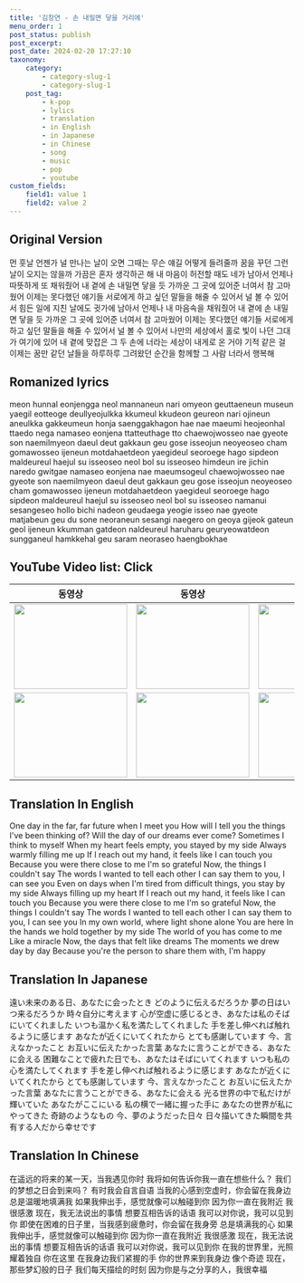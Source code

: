 ```yaml
---
title: '김창연 - 손 내밀면 닿을 거리에'
menu_order: 1
post_status: publish
post_excerpt: 
post_date: 2024-02-20 17:27:10
taxonomy:
    category:
        - category-slug-1
        - category-slug-1
    post_tag:
        - k-pop
        - lylics
        - translation
        - in English
        - in Japanese
        - in Chinese
        - song
        - music
        - pop
        - youtube
custom_fields:
    field1: value 1
    field2: value 2
---
```


## Original Version
먼 훗날 언젠가 널 만나는 날이 오면 
그때는 무슨 얘길 어떻게 들려줄까 
꿈을 꾸던 그런 날이 오지는 않을까 
가끔은 혼자 생각하곤 해 
내 마음이 허전할 때도 네가 남아서 
언제나 따뜻하게 또 채워줬어 
내 곁에 손 내밀면 닿을 듯 
가까운 그 곳에 있어준 너여서 
참 고마웠어 
이제는 못다했던 얘기들 
서로에게 하고 싶던 말들을 
해줄 수 있어서 널 볼 수 있어서 
힘든 일에 지친 날에도 귓가에 남아서 
언제나 내 마음속을 채워줬어 
내 곁에 손 내밀면 닿을 듯 
가까운 그 곳에 있어준 너여서 
참 고마웠어 
이제는 못다했던 얘기들 
서로에게 하고 싶던 말들을 
해줄 수 있어서 널 볼 수 있어서 
나만의 세상에서 홀로 빛이 나던 
그대가 여기에 있어 
내 곁에 맞잡은 그 두 손에 
너라는 세상이 내게로 온 거야 
기적 같은 걸 
이제는 꿈만 같던 날들을 
하루하루 그려왔던 순간을 
함께할 그 사람 너라서 행복해 



## Romanized lyrics
meon hunnal eonjengga neol mannaneun nari omyeon 
geuttaeneun museun yaegil eotteoge deullyeojulkka 
kkumeul kkudeon geureon nari ojineun aneulkka 
gakkeumeun honja saenggakhagon hae 
nae maeumi heojeonhal ttaedo nega namaseo 
eonjena ttatteuthage tto chaewojwosseo 
nae gyeote son naemilmyeon daeul deut 
gakkaun geu gose isseojun neoyeoseo 
cham gomawosseo 
ijeneun motdahaetdeon yaegideul 
seoroege hago sipdeon maldeureul 
haejul su isseoseo neol bol su isseoseo 
himdeun ire jichin naredo gwitgae namaseo 
eonjena nae maeumsogeul chaewojwosseo 
nae gyeote son naemilmyeon daeul deut 
gakkaun geu gose isseojun neoyeoseo 
cham gomawosseo 
ijeneun motdahaetdeon yaegideul 
seoroege hago sipdeon maldeureul 
haejul su isseoseo neol bol su isseoseo 
namanui sesangeseo hollo bichi nadeon 
geudaega yeogie isseo 
nae gyeote matjabeun geu du sone 
neoraneun sesangi naegero on geoya 
gijeok gateun geol 
ijeneun kkumman gatdeon naldeureul 
haruharu geuryeowatdeon sungganeul 
hamkkehal geu saram neoraseo haengbokhae 



## YouTube Video list: Click
| 동영상 | 동영상 | 동영상 | 동영상 | 동영상 |
|---------|---------|---------|---------|---------|
| [<img src='http://img.youtube.com/vi/jxZyauqvU_4/0.jpg' width='200' height='150'>](https://youtu.be/jxZyauqvU_4) | [<img src='http://img.youtube.com/vi/MiynrKd7cyA/0.jpg' width='200' height='150'>](https://youtu.be/MiynrKd7cyA) | [<img src='http://img.youtube.com/vi/BCOygtACqvk/0.jpg' width='200' height='150'>](https://youtu.be/BCOygtACqvk) | [<img src='http://img.youtube.com/vi/u11fqJ21pPQ/0.jpg' width='200' height='150'>](https://youtu.be/u11fqJ21pPQ) | [<img src='http://img.youtube.com/vi/40KuREZmOYQ/0.jpg' width='200' height='150'>](https://youtu.be/40KuREZmOYQ) |
| [<img src='http://img.youtube.com/vi/KzF7B4yuE2U/0.jpg' width='200' height='150'>](https://youtu.be/KzF7B4yuE2U) | [<img src='http://img.youtube.com/vi/DkjpTBicleo/0.jpg' width='200' height='150'>](https://youtu.be/DkjpTBicleo) | [<img src='http://img.youtube.com/vi/29SpYeQMHSM/0.jpg' width='200' height='150'>](https://youtu.be/29SpYeQMHSM) |

## Translation In English
One day in the far, far future when I meet you
How will I tell you the things I've been thinking of?
Will the day of our dreams ever come?
Sometimes I think to myself
When my heart feels empty, you stayed by my side
Always warmly filling me up
If I reach out my hand, it feels like I can touch you
Because you were there close to me
I'm so grateful
Now, the things I couldn't say
The words I wanted to tell each other
I can say them to you, I can see you
Even on days when I'm tired from difficult things, you stay by my side
Always filling up my heart
If I reach out my hand, it feels like I can touch you
Because you were there close to me
I'm so grateful
Now, the things I couldn't say
The words I wanted to tell each other
I can say them to you, I can see you
In my own world, where light shone alone
You are here
In the hands we hold together by my side
The world of you has come to me
Like a miracle
Now, the days that felt like dreams
The moments we drew day by day
Because you're the person to share them with, I'm happy 

## Translation In Japanese
遠い未来のある日、あなたに会ったとき
どのように伝えるだろうか
夢の日はいつ来るだろうか
時々自分に考えます
心が空虚に感じるとき、あなたは私のそばにいてくれました
いつも温かく私を満たしてくれました
手を差し伸べれば触れるように感じます
あなたが近くにいてくれたから
とても感謝しています
今、言えなかったこと
お互いに伝えたかった言葉
あなたに言うことができる、あなたに会える
困難なことで疲れた日でも、あなたはそばにいてくれます
いつも私の心を満たしてくれます
手を差し伸べれば触れるように感じます
あなたが近くにいてくれたから
とても感謝しています
今、言えなかったこと
お互いに伝えたかった言葉
あなたに言うことができる、あなたに会える
光る世界の中で私だけが輝いていた
あなたがここにいる
私の横で一緒に握った手に
あなたの世界が私にやってきた
奇跡のようなもの
今、夢のようだった日々
日々描いてきた瞬間を共有する人だから幸せです

## Translation In Chinese
在遥远的将来的某一天，当我遇见你时
我将如何告诉你我一直在想些什么？
我们的梦想之日会到来吗？
有时我会自言自语
当我的心感到空虚时，你会留在我身边
总是温暖地填满我
如果我伸出手，感觉就像可以触碰到你
因为你一直在我附近
我很感激
现在，我无法说出的事情
想要互相告诉的话语
我可以对你说，我可以见到你
即使在困难的日子里，当我感到疲惫时，你会留在我身旁
总是填满我的心
如果我伸出手，感觉就像可以触碰到你
因为你一直在我附近
我很感激
现在，我无法说出的事情
想要互相告诉的话语
我可以对你说，我可以见到你
在我的世界里，光照耀着独自
你在这里
在我身边我们紧握的手
你的世界来到我身边
像个奇迹
现在，那些梦幻般的日子
我们每天描绘的时刻
因为你是与之分享的人，我很幸福
